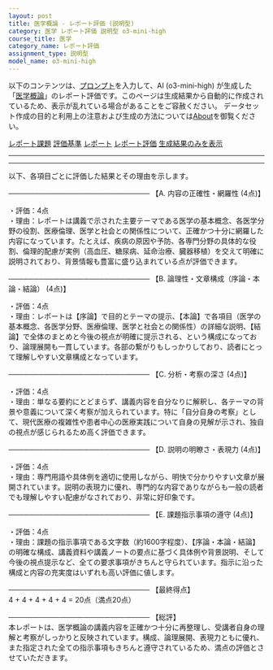```yaml
---
layout: post
title: 医学概論 - レポート評価 (説明型)
category: 医学 レポート評価 説明型 o3-mini-high
course_title: 医学
category_name: レポート評価
assignment_type: 説明型
model_name: o3-mini-high
---
```


以下のコンテンツは、[プロンプト](https://github.com/takedatoshiyuki/synthetic_assignments/tree/main/generated/医学/o3-mini-high/prompt_レポート評価-説明型.md)を入力して、AI (o3-mini-high) が生成した「[医学概論](/contents/医学/)」のレポート評価です。このページは生成結果から自動的に作成されているため、表示が乱れている場合があることをご容赦ください。
データセット作成の目的と利用上の注意および生成の方法については[About](/About)を御覧ください。

[レポート課題](../レポート課題-説明型)
[評価基準](../評価基準-説明型)
[レポート](../レポート-説明型)
[レポート評価](../レポート評価-説明型)
[生成結果のみを表示](https://github.com/takedatoshiyuki/synthetic_assignments/tree/main/generated/医学/o3-mini-high/レポート評価-説明型.md)
  

***
***
  
以下、各項目ごとに評価した結果とその理由を示します。

────────────────────────────
【A. 内容の正確性・網羅性 (4点)】

・評価：4点  
・理由：レポートは講義で示された主要テーマである医学の基本概念、各医学分野の役割、医療倫理、医学と社会との関係性について、正確かつ十分に網羅した内容になっています。たとえば、疾病の原因や予防、各専門分野の具体的な役割、倫理的配慮が実例（高血圧、糖尿病、延命治療、臓器移植）を交えて明確に説明されており、背景情報も豊富に盛り込まれている点が評価できます。

────────────────────────────
【B. 論理性・文章構成（序論・本論・結論） (4点)】

・評価：4点  
・理由：レポートは【序論】で目的とテーマの提示、【本論】で各項目（医学の基本概念、各医学分野、医療倫理、医学と社会との関係性）の詳細な説明、【結論】で全体のまとめと今後の視点が明確に提示される、という構成になっており、論理展開も一貫しています。各部の繋がりもしっかりしており、読者にとって理解しやすい文章構成となっています。

────────────────────────────
【C. 分析・考察の深さ (4点)】

・評価：4点  
・理由：単なる要約にとどまらず、講義内容を自分なりに解釈し、各テーマの背景や意義について深く考察が加えられています。特に「自分自身の考察」として、現代医療の複雑性や患者中心の医療実践について自身の見解が示され、独自の視点が感じられるため高く評価できます。

────────────────────────────
【D. 説明の明瞭さ・表現力 (4点)】

・評価：4点  
・理由：専門用語や具体例を適切に使用しながら、明快で分かりやすい文章が展開されています。説明の表現力に優れ、専門的な内容でありながらも一般の読者でも理解しやすい配慮がなされており、非常に好印象です。

────────────────────────────
【E. 課題指示事項の遵守 (4点)】

・評価：4点  
・理由：課題の指示事項である文字数（約1600字程度）、【序論・本論・結論】の明確な構成、講義資料や講義ノートの要点に基づく具体例や背景説明、そして今後の視点提示など、全ての要求事項がきちんと守られています。指示に沿った構成と内容の充実度はいずれも高い評価に値します。

────────────────────────────
【最終得点】  
4 + 4 + 4 + 4 + 4 = 20点（満点20点）

────────────────────────────
【総評】  
本レポートは、医学概論の講義内容を正確かつ十分に再整理し、受講者自身の理解と考察がしっかりと反映されています。構成、論理展開、表現力ともに優れ、また指定された全ての指示事項もきちんと遵守されているため、満点の評価とさせていただきます。
